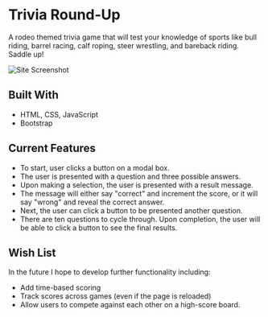 # Trivia Round-Up

A rodeo themed trivia game that will test your knowledge of sports like bull riding, barrel racing, calf roping, steer wrestling, and bareback riding. Saddle up!

![Site Screenshot](https://triplespice.github.io/Trivia-Round-Up/images/Trivia%20Round-Up%20Screenshot.png)

## Built With

- HTML, CSS, JavaScript
- Bootstrap

## Current Features

- To start, user clicks a button on a modal box.
- The user is presented with a question and three possible answers.
- Upon making a selection, the user is presented with a result message.
- The message will either say "correct" and increment the score, or it will say "wrong" and reveal the correct answer.
- Next, the user can click a button to be presented another question.
- There are ten questions to cycle through. Upon completion, the user will be able to click a button to see the final results.

## Wish List

In the future I hope to develop further functionality including:

- Add time-based scoring
- Track scores across games (even if the page is reloaded)
- Allow users to compete against each other on a high-score board.
